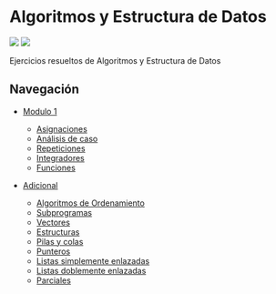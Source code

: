 # Algoritmos y Estructura de Datos

![](https://img.shields.io/badge/Hecho%20en-%20C/C++-1f425f.svg)
[![](https://img.shields.io/badge/Licencia-GPLv3-blue.svg)](https://github.com/manucabral/AyED-ejercicios/blob/main/LICENSE)

Ejercicios resueltos de Algoritmos y Estructura de Datos

## Navegación
- [Modulo 1](https://github.com/manucabral/AyED-ejercicios/tree/main/Módulo%201)
  - [Asignaciones](https://github.com/manucabral/AyED-ejercicios/tree/main/Módulo%201/I.%20Asignaciones)
  - [Análisis de caso](https://github.com/manucabral/AyED-ejercicios/tree/main/Módulo%201/II.%20Análisis%20de%20caso)
  - [Repeticiones](https://github.com/manucabral/AyED-ejercicios/tree/main/Módulo%201/III.%20Repeticiones)
  - [Integradores](https://github.com/manucabral/AyED-ejercicios/tree/main/Módulo%201/IV.%20Integradores)
  - [Funciones](https://github.com/manucabral/AyED-ejercicios/tree/main/Módulo%201/VI.%20Funciones)

- [Adicional](https://github.com/manucabral/AyED-ejercicios/tree/main/Adicional)
  - [Algoritmos de Ordenamiento](https://github.com/manucabral/AyED-ejercicios/tree/main/Adicional/Algoritmos%20de%20Ordenamiento)
  - [Subprogramas](https://github.com/manucabral/AyED-ejercicios/tree/main/Adicional/Subprogramas)
  - [Vectores](https://github.com/manucabral/AyED-ejercicios/tree/main/Adicional/Vectores)
  - [Estructuras](https://github.com/manucabral/AyED-ejercicios/tree/main/Adicional/Estructuras)
  - [Pilas y colas](https://github.com/manucabral/AyED-ejercicios/tree/main/Adicional/Pilas%20y%20colas)
  - [Punteros](https://github.com/manucabral/AyED-ejercicios/tree/main/Adicional/Punteros)
  - [Listas simplemente enlazadas](https://github.com/manucabral/AyED-ejercicios/tree/main/Adicional/Listas%20SE)
  - [Listas doblemente enlazadas](https://github.com/manucabral/AyED-ejercicios/tree/main/Adicional/Listas%20DE)
  - [Parciales](https://github.com/manucabral/AyED-ejercicios/tree/main/Adicional/Parciales)
